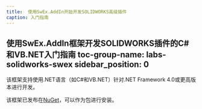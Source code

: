 ```yaml
---
title:  使用SwEx.AddIn开始开发SOLIDWORKS高级插件
caption: 入门指南
---
```

 使用SwEx.AddIn框架开发SOLIDWORKS插件的C#和VB.NET入门指南
toc-group-name: labs-solidworks-swex
sidebar_position: 0
---
该框架支持使用.NET语言（如C#和VB.NET）针对.NET Framework 4.0或更高版本进行开发。

该框架已发布在[NuGet](https://www.nuget.org/packages/CodeStack.SwEx.AddIn/0.2.2-beta)，可以作为包进行安装。